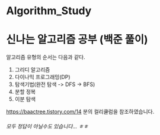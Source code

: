 # Algorithm_Study

신나는 알고리즘 공부 (백준 풀이)
========================

알고리즘 유형의 순서는 다음과 같다.
1. 그리디 알고리즘 
2. 다이나믹 프로그래밍(DP)
3. 탐색기법(완전 탐색 -> DFS -> BFS)
4. 분할 정복
5. 이분 탐색

https://baactree.tistory.com/14 분의 컬리큘럼을 참조하였습니다.
###### 모두 정답이 아닐수도 있습니다... ㅎㅎ

